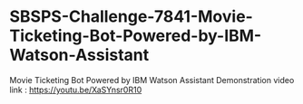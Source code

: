 # SBSPS-Challenge-7841-Movie-Ticketing-Bot-Powered-by-IBM-Watson-Assistant
Movie Ticketing Bot Powered by IBM Watson Assistant
Demonstration video link : https://youtu.be/XaSYnsr0R10
